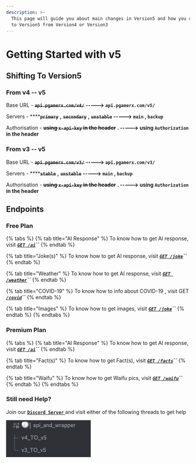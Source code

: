 ```yaml
---
description: >-
  This page will guide you about main changes in Version5 and how you can shift
  to Version5 from Version4 or Version3
---
```


# Getting Started with v5

## Shifting To Version5 

### From v4 -- v5

Base URL - ~~**`api.pgamerx.com/v4/`**~~  **-----&gt; `api.pgamerx.com/v5/`**

Servers - ****~~**`primary`**~~ **,** ~~**`secondary`**~~ **,** ~~**`unstable`**~~  **-----&gt;  `main` , `backup`**

Authorisation - ~~**using `x-api-key` in the header**~~ **. -----&gt; using `Authorization` in the header**

### From **v3 -- v5**

Base URL - ~~**`api.pgamerx.com/v3/`**~~  **-----&gt; `api.pgamerx.com/v3/`**

Servers - ****~~**`stable`**~~ **,** ~~**`unstable`**~~  **-----&gt;  `main` , `backup`**

Authorisation - ~~**using `x-api-key` in the header**~~ **. -----&gt; using `Authorization` in the header**

## **Endpoints**

### Free Plan

{% tabs %}
{% tab title="AI Response" %}
To know how to get AI response, visit [_**`GET /ai`**_](endpoints/ai.md)_**\`\`**_
{% endtab %}

{% tab title="Joke\(s\)" %}
To know how to get AI response, visit [_**`GET /joke`**_](endpoints/joke.md)_**\`\`**_
{% endtab %}

{% tab title="Weather" %}
To know how to get AI response, visit [_**`GET /weather`**_](endpoints/weather.md)_**\`\`**_
{% endtab %}

{% tab title="COVID-19" %}
To know how to info about COVID-19 , visit GET [_**`/covid`**_](endpoints/get-image.md)_**\`\`**_
{% endtab %}

{% tab title="Images" %}
To know how to get images, visit [_**`GET /joke`**_](endpoints/get-image-1.md)_**\`\`**_
{% endtab %}
{% endtabs %}

### Premium Plan

{% tabs %}
{% tab title="AI Response" %}
To know how to get AI response, visit [_**`GET /ai`**_](premium/ai.md)_**\`\`**_
{% endtab %}

{% tab title="Fact\(s\)" %}
To know how to get Fact\(s\), visit [_**`GET /facts`**_](premium/facts.md)_**\`\`**_
{% endtab %}

{% tab title="Waifu" %}
To know how to get Waifu pics, visit [_**`GET /waifu`**_](premium/waifu.md)_**\`\`**_
{% endtab %}
{% endtabs %}

### Still need Help?

Join our [**`Discord Server`** ](https://u.pgamerx.com/discord)and visit either of the following threads to get help

![First thread is for help in shifting to v5 from v4, while the second one is for help in shifting to v5 from v3](.gitbook/assets/screenshot-2021-08-18-at-10.21.39-am.png)





